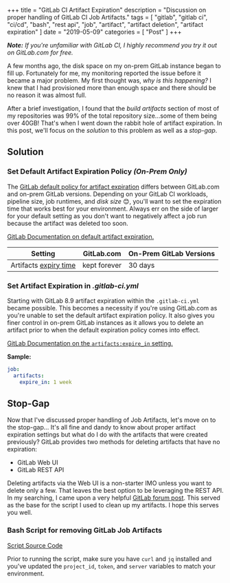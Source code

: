 +++
title = "GitLab CI Artifact Expiration"
description = "Discussion on proper handling of GitLab CI Job Artifacts."
tags = [
    "gitlab",
    "gitlab ci",
    "ci/cd",
    "bash",
    "rest api",
    "job",
    "artifact",
    "artifact deletion",
    "artifact expiration"
]
date = "2019-05-09"
categories = [
    "Post"
]
+++

_**Note:** If you're unfamiliar with GitLab CI, I highly recommend you try it out on GitLab.com for free._

A few months ago, the disk space on my on-prem GitLab instance began to fill up. Fortunately for me, my monitoring reported the issue before it became a major problem. My first thought was, _why is this happening?_ I knew that I had provisioned more than enough space and there should be no reason it was almost full.

After a brief investigation, I found that the _build artifacts_ section of most of my repositories was 99% of the total repository size...some of them being over 40GB! That's when I went down the rabbit hole of artifact expiration. In this post, we'll focus on the _solution_ to this problem as well as a _stop-gap_.

## Solution

### Set Default Artifact Expiration Policy _(On-Prem Only)_

The [GitLab default policy for artifact expiration](https://docs.gitlab.com/ee/user/gitlab_com/index.html#gitlab-cicd) differs between GitLab.com and on-prem GitLab versions. Depending on your GitLab CI workloads, pipeline size, job runtimes, and _disk size_ 😊, you'll want to set the expiration time that works best for your environment. Always err on the side of larger for your default setting as you don't want to negatively affect a job run because the artifact was deleted too soon.

[GitLab Documentation on default artifact expiration.](https://docs.gitlab.com/ee/user/admin_area/settings/continuous_integration.html#default-artifacts-expiration-core-only)

| **Setting** | **GitLab.com** | **On-Prem GitLab Versions** |
|---|---|---|
| Artifacts [expiry time](https://docs.gitlab.com/ee/ci/yaml/README.html#artifactsexpire_in) | kept forever | 30 days |

### Set Artifact Expiration in _.gitlab-ci.yml_

Starting with GitLab 8.9 artifact expiration within the `.gitlab-ci.yml` became possible. This becomes a necessity if you're using GitLab.com as you're unable to set the default artifact expiration policy. It also gives you finer control in on-prem GitLab instances as it allows you to delete an artifact prior to when the default expiration policy comes into effect.

[GitLab Documentation on the `artifacts:expire_in` setting.](https://docs.gitlab.com/ee/ci/yaml/#artifactsexpire_in)

**Sample:**

```yml
job:
  artifacts:
    expire_in: 1 week
```

## Stop-Gap

Now that I've discussed proper handling of Job Artifacts, let's move on to the stop-gap... It's all fine and dandy to know about proper artifact expiration settings but what do I do with the artifacts that were created previously? GitLab provides two methods for deleting artifacts that have no expiration:

* GitLab Web UI
* GitLab REST API

Deleting artifacts via the Web UI is a non-starter IMO unless you want to delete only a few. That leaves the best option to be leveraging the REST API. In my searching, I came upon a very helpful [GitLab forum post](https://forum.gitlab.com/t/remove-all-artifact-no-expire-options/9274/8). This served as the base for the script I used to clean up my artifacts. I hope this serves you well.

### Bash Script for removing GitLab Job Artifacts

[Script Source Code](https://gist.github.com/carceneaux/b75d483e3e0cb798ae60c424300d5a0b)

Prior to running the script, make sure you have `curl` and `jq` installed and you've updated the `project_id`, `token`, and `server` variables to match your environment.
